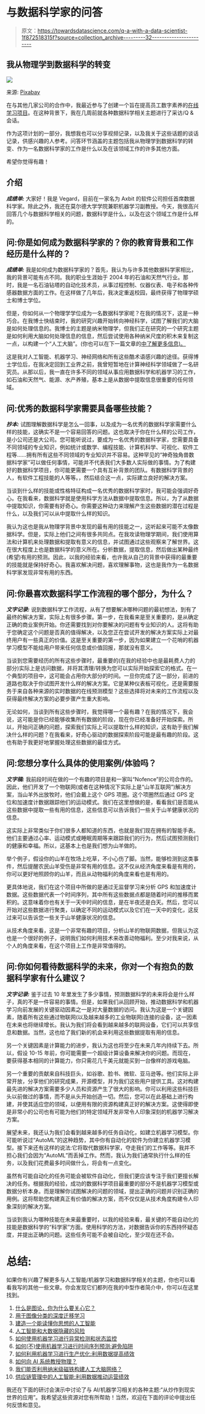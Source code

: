 # 与数据科学家的问答

> 原文：<https://towardsdatascience.com/q-a-with-a-data-scientist-1f872518315f?source=collection_archive---------32----------------------->

## 我从物理学到数据科学的转变

![](img/f00871c34b6b30b8f06944cdec399f99.png)

来源: [Pixabay](https://pixabay.com/illustrations/learning-hint-school-subject-3245793/)

在与其他几家公司的合作中，我最近参与了创建一个旨在提高员工数字素养的[在线学习项目](https://www.cognite.com/ida)。在这种背景下，我在几周前就各种数据科学相关主题进行了采访/Q &会话。

作为这项计划的一部分，我想我也可以分享视频记录，以及我关于这些话题的谈话记录，供感兴趣的人参考。问答环节涵盖的主题包括我从物理学到数据科学的转变、作为一名数据科学家的工作是什么以及在该领域工作的许多其他方面。

希望你觉得有趣！

## 介绍

***成绩单:*** 大家好！我是 Vegard，目前在一家名为 Axbit 的软件公司担任首席数据科学家。除此之外，我还在莫尔德大学学院兼职机器学习副教授。今天，我很高兴回答几个与数据科学相关的问题，数据科学是什么，以及在这个领域工作是什么样的。

## 问:你是如何成为数据科学家的？你的教育背景和工作经历是什么样的？

***成绩单:*** 我是如何成为数据科学家的？首先，我认为与许多其他数据科学家相比，我的背景可能有点不同。我的职业生涯始于 2004 年的石油和天然气行业。那时，我是一名石油钻塔的自动化技术员，从事过程控制、仪器仪表、电子和各种传感器数据方面的工作。在这样做了几年后，我决定重返校园，最终获得了物理学硕士和博士学位。

但是，你如何从一个物理学学位成为一名数据科学家呢？在我的情况下，这是一种巧合。在我博士快结束时，我的研究兴趣开始转向神经科学，试图了解我们的大脑是如何处理信息的。我博士的主题是纳米物理学，但我们正在研究的一个研究主题是如何利用大脑如何处理信息的信息，然后尝试使用各种纳米尺度的积木来复制这一点，以构建一个“人工大脑”。(你也可以在下一篇文章的[中了解更多信息)。](https://medium.com/predict/can-we-build-an-artificial-brain-network-using-nanoscale-magnets-1c0a925973ab)

这是我对人工智能、机器学习、神经网络和所有这些酷术语感兴趣的途径。获得博士学位后，在我决定回到工业界之前，我曾短暂地在计算神经科学领域做了一名研究员。从那以后，我一直在许多不同的领域从事应用数据科学和机器学习的工作，如石油和天然气、能源、水产养殖，基本上是从数据中提取信息很重要的任何领域。

## 问:优秀的数据科学家需要具备哪些技能？

***抄本:*** 试图理解数据科学是怎么一回事，以及成为一名优秀的数据科学家需要什么样的技能，这确实不是一个容易回答的问题。这也取决于你在什么样的公司工作，是小公司还是大公司。您可能听说过，要成为一名优秀的数据科学家，您需要具备不同领域的专业知识，例如统计或数学、编程技能、计算机科学、可视化、软件工程等……拥有所有这些不同领域的专业知识并不容易。这种罕见的“神奇独角兽数据科学家”可以做任何事情，可能并不代表我们大多数人实际做的事情。为了构建好的数据科学项目，你可能更需要一个具有互补背景的团队。有数据科学背景的人，有软件工程技能的人等等。，然后结合这一点，实际建立良好的解决方案。

当谈到什么样的技能或性格特征构成一名优秀的数据科学家时，我可能会强调好奇心。在我看来，数据科学就是使用科学方法从数据中提取信息。所以，为了从数据中提取知识，你需要有好奇心。你需要这种动力来理解产生这些数据的潜在过程是什么，以及我们可以从中提取什么样的知识。

我认为这也是我从物理学背景中发现的最有用的技能之一，这听起来可能不太像数据科学。但是，实际上他们之间有很多共同点。在我攻读物理学期间，我们使用算法和计算机来处理数据和提取有意义的信息，并试图通过这些观察来了解世界。这在很大程度上也是数据科学的意义所在。分析数据，提取信息，然后做出某种最终(希望)有用的预测。因此，以我的经验来看，也许我从自己的背景中获得的最重要的技能就是保持好奇心。我喜欢解决问题，喜欢理解事物，这也是我作为一名数据科学家发现非常有用的东西。

## 问:你最喜欢数据科学工作流程的哪个部分，为什么？

***文字记录:*** 说到数据科学工作流程，从有了想要解决哪种问题的最初想法，到有了最终的解决方案，实际上有很多步骤。第一步，在我看来是至关重要的，是从确定正确的商业案例开始。你还需要找到对你要解决的问题有专业知识的人。这将有助于您确定这个问题是否真的值得解决，以及您正在尝试开发的解决方案实际上对最终用户有一些真正的价值。这是至关重要的第一步，因为如果建立一个花哨的机器学习模型不能给用户带来任何信息或价值回报，那就没有意义。

当谈到您需要经历的所有这些步骤时，最重要的(在我的经验中也是最耗费人力的部分)实际上是访问数据，并将其清理/转换为您可以实际开始探索它的格式。在一个典型的项目中，这可能会占用你大部分的时间。一旦你完成了这一部分，前进的道路也取决于你试图开发什么样的解决方案。它是某种仪表板可视化，还是需要服务于来自各种来源的实时数据的在线预测模型？这些选择将对未来的工作流程以及获得最终解决方案的必要步骤产生重大影响。

无论如何，当谈到所有这些步骤时，我觉得哪一个最有趣？在我的情况下，我会说，这可能是你已经能够收集所有数据的阶段，现在你已经准备好开始探索。所以，开始问正确的问题，探索我们实际上可以提取什么样的知识，这有助于我们解决什么样的问题？在我看来，好奇心驱动的数据探索阶段可能是最有趣的阶段。这也有助于我更好地掌握处理这些数据的最佳方式。

## 问:您想分享什么具体的使用案例/体验吗？

***文字稿:*** 我前段时间在做的一个有趣的项目是和一家叫“Nofence”的公司合作的。因此，他们开发了一个物联网(或者在这种情况下实际上是“山羊互联网”)解决方案，当山羊外出放牧时，他们会戴上这个 GPS 项圈。这个项圈然后通过 GPS 定位和加速度计数据跟踪他们的运动模式。我们在这里想做的是，看看我们是否能从这些数据中提取一些有用的信息，这些信息可以告诉我们一些关于山羊健康状况的信息。

这实际上非常类似于你们很多人都知道的东西，也就是我们现在拥有的智能手表。他们主要通过心率、运动模式或睡眠周期等来跟踪我们的行为，然后试图预测我们的健康和幸福。所以，这基本上也是我们想为山羊做的。

举个例子，假设你的山羊在牧场上吃草，不小心伤了脚。当然，能够检测到这类事件，然后提醒农民山羊受伤是非常有用的信息。这不仅从经济角度来看是有用的，你可以更好地照顾你的山羊，而且从动物福利的角度来看也是有用的。

更具体地说，我们在这个项目中所做的是通过无监督学习来分析 GPS 和加速度计数据。这些数据代表一个时间序列，其中所有这些数据点都是随着时间的推移而累积的。这意味着你也有关于一天中时间的信息，是在半夜还是白天。然后，您可以开始对这些数据进行聚类，以确定不同的运动模式以及它们在一天中的变化，这反过来可以告诉您一些关于山羊健康状况的信息。

从技术角度来看，这是一个非常有趣的项目，分析山羊的物联网数据，但我认为这也是一个很好的例子，说明我们如何利用技术来改善动物福利。至少对我来说，从个人的角度来看，在这个项目上工作是非常值得的。

## 问:你如何看待数据科学的未来，你对一个有抱负的数据科学家有什么建议？

***文字记录:*** 鉴于过去 10 年里发生了多少事情，预测数据科学的未来将会是什么样子，真的不是一件容易的事情。但是，如果我们从回顾开始，推动数据科学和机器学习向前发展的关键驱动因素之一是对大量数据的访问。我认为这是一个关键因素，随着所有这些通过物联网(以及越来越多的工业物联网)连接的设备，这一因素在未来也将继续增长。我认为我们将会看到越来越多的联网设备，它们可以共享信息和数据。当然，这也给了我们新的机会来利用这些数据提取有用的信息。

另一个关键因素是计算能力的进步，我认为这也将至少在未来几年内持续下去。所以，假设 10-15 年前，你可能需要一个超级计算设备来解决你的问题。而现在，要获得基本相同的计算能力，你只需花几千美元就能买到一台像样的游戏电脑。

另一个重要的贡献来自科技巨头，如谷歌、脸书、微软、亚马逊等。他们实际上非常开放，分享他们的研究成果，开源模型，并为我们这些用户提供工具。这对构建最先进的解决方案需要多少人员和资源产生了很大的影响。你可以利用这些科技巨头以前做过的事情，而不是从头开始创造一切。然后，您可以在此基础上进行构建，并使其适应您的领域，以便用有限的资源构建真正好的解决方案。这使得即使是非常小的公司也有可能为他们的特定领域开发非常令人印象深刻的机器学习解决方案。

展望未来，我还认为我们会看到越来越多的任务自动化，如建立机器学习模型。你可能听说过“AutoML”的这种趋势，其中你有自动化的软件为你建立机器学习模型。接下来还有这样的说法:它将取代数据科学家，夺走我们的工作等等。我并不担心我们会因为“AutoML”而丢掉工作。然而，我认为我们通常执行什么样的任务，以及我们花费最多时间做什么，将会有一点变化。

虽然有可能自动化的任务可能会被软件自动化，但我们更应该专注于我们更擅长解决的任务。根据我的经验，成功的数据科学项目最重要的部分不是机器学习模型或数据分析本身。而是理解你试图解决的问题的领域，提出正确的问题并识别正确的用例。这将帮助您构建真正有价值的解决方案，而不仅仅是从技术角度构建令人印象深刻的解决方案。

当谈到我认为哪种技能在未来最重要时，以我的经验来看，最关键的不能自动化的技能是数据科学的“科学家”方面。使用科学的方法，对数据告诉你的东西持怀疑态度，并提出正确的问题。这些任务可能不会被自动化，至少现在还不会。

# 总结:

如果你有兴趣了解更多与人工智能/机器学习和数据科学相关的主题，你也可以看看我写的其他一些文章。你会发现它们都列在我的中型作者简介中，你可以在这里找到。

1.  [什么是图论，你为什么要关心它？](https://builtin.com/machine-learning/graph-theory)
2.  [用于图像分类的深度迁移学习](/deep-transfer-learning-for-image-classification-f3c7e0ec1a14)
3.  [建造一个能读懂你思想的人工智能](/building-an-ai-that-can-read-your-mind-8b22ad5a7f05)
4.  [人工智能和大数据隐藏的风险](https://medium.com/me/stats/post/3332d77dfa6)
5.  [如何使用机器学习进行异常检测和状态监控](/how-to-use-machine-learning-for-anomaly-detection-and-condition-monitoring-6742f82900d7)
6.  [如何(不)使用机器学习进行时间序列预测:避免陷阱](/how-not-to-use-machine-learning-for-time-series-forecasting-avoiding-the-pitfalls-19f9d7adf424)
7.  [如何利用机器学习进行生产优化:利用数据提高绩效](/machine-learning-for-production-optimization-e460a0b82237)
8.  [如何向 AI 系统教授物理？](/how-do-you-combine-machine-learning-and-physics-based-modeling-3a3545d58ab9)
9.  [我们能否利用纳米级磁铁构建人工大脑网络？](https://medium.com/predict/can-we-build-an-artificial-brain-network-using-nanoscale-magnets-1c0a925973ab)
10.  [供应链管理中的人工智能:利用数据推动运营绩效](/artificial-intelligence-in-supply-chain-management-predictive-analytics-for-demand-forecasting-80d2d512f155)

我还在下面的研讨会演示中讨论了与 AI/机器学习相关的各种主题:“从炒作到现实世界的应用”。我希望这些资源对您有所帮助！当然，欢迎在下面的评论中提出任何反馈和意见。